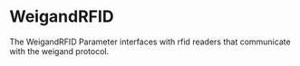 # WeigandRFID

The WeigandRFID Parameter interfaces with rfid readers that communicate with the weigand protocol. 

